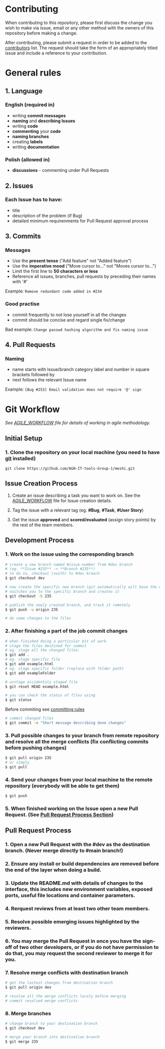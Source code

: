 # Contributing

When contributing to this repository, please first discuss the change you wish to make via issue,
email or any other method with the owners of this repository before making a change.

After contributing, please submit a request in order to be added to the [contributors](Contributors.csv) list. The request should take the form of an appropriately titled issue and include a reference to your contribution.

# General rules

## 1. Language

### English (required in)
* writing **commit messages**
* **naming** and **describing Issues**
* writing **code**
* **commenting** your **code**
* **naming branches**
* creating **labels**
* writing **documentation**

### Polish (allowed in)

* **discussions** - commenting under Pull Requests

## 2. Issues

### Each Issue has to have:
* title
* description of the problem (if Bug)
* detailed minimum requirenments for Pull Request approval process

## 3. Commits

### Messages

* Use the **present tense** ("Add feature" not "Added feature")
* Use the **imperative mood** ("Move cursor to..." not "Moves cursor to...")
* Limit the first line to **50 characters or less**
* Reference all issues, branches, pull requests by preceding their names with '#'

Example: `Remove redundant code added in #234`

### Good practise

* commit frequently to not lose yourself in all the changes
* commit should be concise and regard single fix/change

Bad example: `Change passwd hashing algorithm and fix naming issue`

## 4. Pull Requests

### Naming

* name starts with Issue/branch category label and number in square brackets followed by
* next follows the relevant Issue name

Example: `[Bug #253] Email validation does not require '@' sign`

# Git Workflow
 
*See [AGILE_WORKFLOW](AGILE_WORKFLOW.md) file for details of working in agile methodology.*

## Initial Setup

### 1. Clone the repository on your local machine (you need to have [git](https://git-scm.com/downloads) installed)

```
git clone https://github.com/AGH-IT-tools-Group-1/meshi.git
```

## Issue Creation Process

1. Create an issue describing a task you want to work on. See the [AGILE_WORKFLOW](AGILE_WORKFLOW.md) file for Issue creation details.  

2. Tag the issue with a relevant tag (eg. **#Bug**, **#Task**, **#User Story**)

3. Get the issue **approved** and **scored/evaluated** (assign story points) by the rest of the team members.

## Development Process

### 1. Work on the issue using the corresponding branch

```sh
# create a new branch named #issue-number from #dev branch
# (eg. **Issue #235** -> **Branch #235**)
# to do so, checkout (swith) to #dev branch
$ git checkout dev

# now create the specific new branch (git automatically will base the new branch on #dev)
# switches you to the specific branch and creates it
$ git checkout -b 235

# publish the newly created branch, and track it remotely
$ git push -u origin 235

# do some changes to the files
```

### 2. After finishing a part of the job commit changes

```sh
# when finished doing a particular bit of work
# stage the files destined for commit
# eg. stage all the changed files:
$ git add .
# eg. stage specific file
$ git add example.html
# eg. stage specific folder (replace with folder path)
$ git add exampleFolder

# unstage accidentaly staged file
$ git reset HEAD example.html

# you can check the status of files using
$ git status
```

Before commiting see [committing rules](#2-commits)

```sh
# commit changed files
$ git commit -m "Short message describing done changes"
```

### 3. Pull possible changes to your branch from remote repository and resolve all the merge conflicts (fix conflicting commits before pushing changes)

```sh
$ git pull origin 235
# or simply
$ git pull
```

### 4. Send your changes from your local machine to the remote repository (everybody will be able to get them)

```sh
$ git push
```

### 5. When finished working on the Issue open a new Pull Request. (See [Pull Request Process Section](#pull-request-process))

## Pull Request Process

### 1. Open a new Pull Request with the **#dev** as the destination branch. (__Never__ merge directly to **#main** branch!)

### 2. Ensure any install or build dependencies are removed before the end of the layer when doing a build.

### 3. Update the README.md with details of changes to the interface, this includes new environment variables, exposed ports, useful file locations and container parameters.

### 4. Rerquest reviews from at least two other team members.

### 5. Resolve possible emerging issues highlighted by the reviewers.

### 6. You may merge the Pull Request in once you have the sign-off of **two other developers**, or if you do not have permission to do that, you may request the second reviewer to merge it for you.

### 7. Resolve merge conflicts with destination branch

```sh
# get the lastest changes from destination branch
$ git pull origin dev

# resolve all the merge conflicts localy before merging
# commit resolved merge conflicts
```

### 8. Merge branches

```sh
# change branch to your destination branch
$ git checkout dev

# merge your branch into destination branch
$ git merge 235
```
